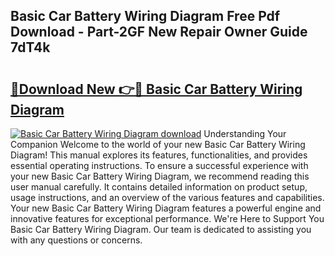 ## Basic Car Battery Wiring Diagram Free Pdf Download - Part-2GF New Repair Owner Guide 7dT4k

# <h2><a href="http://dfrfc8i.blite.top/?on=Basic+Car+Battery+Wiring+Diagram">🔗Download New 👉🔴 Basic Car Battery Wiring Diagram</a></h2>

[![Basic Car Battery Wiring Diagram download](https://i.imgur.com/lujVjoI.png)](http://dfrfc8i.blite.top/?on=Basic+Car+Battery+Wiring+Diagram)
Understanding Your Companion Welcome to the world of your new Basic Car Battery Wiring Diagram! This manual explores its features, functionalities, and provides essential operating instructions. To ensure a successful experience with your new Basic Car Battery Wiring Diagram, we recommend reading this user manual carefully. It contains detailed information on product setup, usage instructions, and an overview of the various features and capabilities. Your new Basic Car Battery Wiring Diagram features a powerful engine and innovative features for exceptional performance. We're Here to Support You Basic Car Battery Wiring Diagram. Our team is dedicated to assisting you with any questions or concerns.
